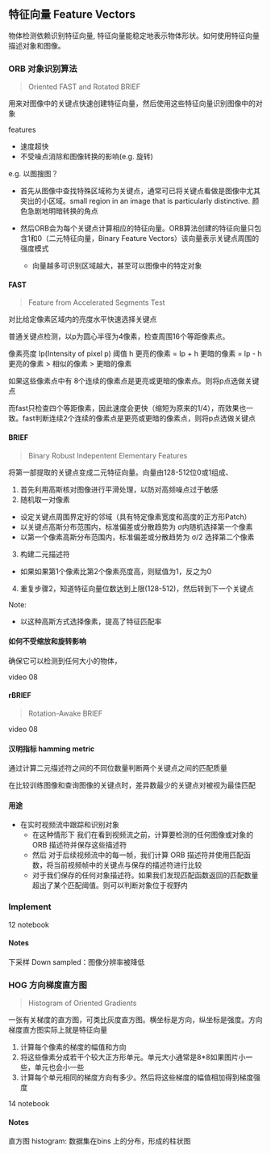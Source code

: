 ## 特征向量 Feature Vectors

物体检测依赖识别特征向量, 特征向量能稳定地表示物体形状。如何使用特征向量描述对象和图像。

### ORB 对象识别算法

> Oriented FAST and Rotated BRIEF

用来对图像中的关键点快速创建特征向量，然后使用这些特征向量识别图像中的对象 


features
- 速度超快
- 不受噪点消除和图像转换的影响(e.g. 旋转)

e.g. 以图搜图？

- 首先从图像中查找特殊区域称为关键点，通常可已将关键点看做是图像中尤其突出的小区域。small region in an image that is particularly distinctive. 颜色急剧地明暗转换的角点

- 然后ORB会为每个关键点计算相应的特征向量。ORB算法创建的特征向量只包含1和0（二元特征向量，Binary Feature Vectors）该向量表示关键点周围的强度模式
  - 向量越多可识别区域越大，甚至可以图像中的特定对象

#### FAST

> Feature from Accelerated Segments Test

对比给定像素区域内的亮度水平快速选择关键点

普通关键点检测，以p为圆心半径为4像素，检查周围16个等距像素点。

像素亮度 Ip(Intensity of pixel p)
阈值 h
更亮的像素 = Ip + h
更暗的像素 = Ip - h
更亮的像素 > 相似的像素 > 更暗的像素

如果这些像素点中有 8个连续的像素点是更亮或更暗的像素点。则将p点选做关键点


而fast只检查四个等距像素，因此速度会更快（缩短为原来的1/4），而效果也一致。fast判断连续2个连续的像素点是更亮或更暗的像素点，则将p点选做关键点


#### BRIEF

> Binary Robust Indepentent Elementary Features

将第一部提取的关键点变成二元特征向量。向量由128-512位0或1组成、

1. 首先利用高斯核对图像进行平滑处理，以防对高频噪点过于敏感
2. 随机取一对像素
  - 设定关键点周围界定好的邻域（具有特定像素宽度和高度的正方形Patch）
  - 以关键点高斯分布范围内，标准偏差或分散趋势为 σ内随机选择第一个像素
  - 以第一个像素高斯分布范围内，标准偏差或分散趋势为 σ/2 选择第二个像素
3. 构建二元描述符
  - 如果如果第1个像素比第2个像素亮度高，则赋值为1，反之为0
4. 重复步骤2，知道特征向量位数达到上限(128-512)，然后转到下一个关键点


Note: 
  - 以这种高斯方式选择像素，提高了特征匹配率


#### 如何不受缩放和旋转影响 

确保它可以检测到任何大小的物体，

video 08

#### rBRIEF

> Rotation-Awake BRIEF


video 08


#### 汉明指标 hamming metric

通过计算二元描述符之间的不同位数量判断两个关键点之间的匹配质量


在比较训练图像和查询图像的关键点时，差异数最少的关键点对被视为最佳匹配

#### 用途

- 在实时视频流中跟踪和识别对象
  - 在这种情形下 我们在看到视频流之前，计算要检测的任何图像或对象的 ORB 描述符并保存这些描述符
  - 然后 对于后续视频流中的每一帧，我们计算 ORB 描述符并使用匹配函数，将当前视频帧中的关键点与保存的描述符进行比较
  - 对于我们保存的任何对象描述符。如果我们发现匹配函数返回的匹配数量超出了某个匹配阈值。则可以判断对象位于视野内


### Implement

12 notebook





#### Notes

下采样 Down sampled：图像分辨率被降低


### HOG 方向梯度直方图

> Histogram of Oriented Gradients

一张有关梯度的直方图，可类比灰度直方图。横坐标是方向，纵坐标是强度。方向梯度直方图实际上就是特征向量

1. 计算每个像素的梯度的幅值和方向
2. 将这些像素分成若干个较大正方形单元。单元大小通常是8*8如果图片小一些，单元也会小一些
3. 计算每个单元相同的梯度方向有多少。然后将这些梯度的幅值相加得到梯度强度


14 notebook


#### Notes

直方图 histogram: 数据集在bins 上的分布，形成的柱状图

